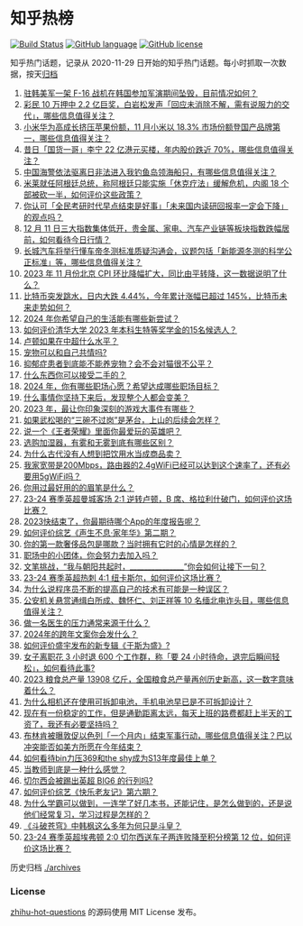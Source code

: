 # 知乎热榜
[![Build Status](https://github.com/ToWeLong/zhihu-hot-questions/workflows/CI/badge.svg)](https://github.com/ToWeLong/zhihu-hot-questions/actions)
[![GitHub language](https://img.shields.io/badge/language-golang-orange.svg)](https://golang.org/)
[![GitHub license](https://img.shields.io/github/license/ToWeLong/zhihu-hot-questions)](https://github.com/ToWeLong/zhihu-hot-questions/blob/main/LICENSE)

知乎热门话题，记录从 2020-11-29 日开始的知乎热门话题。每小时抓取一次数据，按天[归档](./archives)

<!-- BEGIN -->

1. [驻韩美军一架 F-16 战机在韩国参加军演期间坠毁，目前情况如何？](https://www.zhihu.com/question/634259120)
1. [彩民 10 万押中 2.2 亿巨奖，白岩松发声「回应未消除不解，需有说服力的交代」，哪些信息值得关注？](https://www.zhihu.com/question/634191208)
1. [小米华为高成长挤压苹果份额，11 月小米以 18.3% 市场份额登国产品牌第一，哪些信息值得关注？](https://www.zhihu.com/question/634271565)
1. [昔日「国货一哥」李宁 22 亿港元买楼，年内股价跌近 70%，哪些信息值得关注？](https://www.zhihu.com/question/634258749)
1. [中国海警依法驱离日非法进入我钓鱼岛领海船只，有哪些信息值得关注？](https://www.zhihu.com/question/634191620)
1. [米莱就任阿根廷总统，称阿根廷只能实施「休克疗法」缓解危机，内阁 18 个部被砍一半，如何评价这些政策？](https://www.zhihu.com/question/634266661)
1. [你认可「全民考研时代早点结束是好事」「未来国内读研回报率一定会下降」的观点吗？](https://www.zhihu.com/question/634164330)
1. [12 月 11 日三大指数集体低开，贵金属、家电、汽车产业链等板块指数跌幅居前，如何看待今日行情？](https://www.zhihu.com/question/634257948)
1. [长城汽车将举行懂车帝冬测标准质疑沟通会，议题包括「新能源冬测的科学公正标准」等，哪些信息值得关注？](https://www.zhihu.com/question/634279493)
1. [2023 年 11 月份北京 CPI 环比降幅扩大，同比由平转降，这一数据说明了什么？](https://www.zhihu.com/question/634261720)
1. [比特币突发跳水，日内大跌 4.44%，今年累计涨幅已超过 145%，比特币未来走势如何？](https://www.zhihu.com/question/634278279)
1. [2024 年你希望自己的生活能有哪些新尝试？](https://www.zhihu.com/question/634274028)
1. [如何评价清华大学 2023 年本科生特等奖学金的15名候选人？](https://www.zhihu.com/question/629753463)
1. [卢顿如果在中超什么水平？](https://www.zhihu.com/question/633532465)
1. [宠物可以和自己共情吗?](https://www.zhihu.com/question/584395327)
1. [抑郁症患者到底能不能养宠物？会不会对猫很不公平？](https://www.zhihu.com/question/629257561)
1. [什么东西你可以接受二手的？](https://www.zhihu.com/question/385369212)
1. [2024 年，你有哪些职场心愿？希望达成哪些职场目标？](https://www.zhihu.com/question/632472687)
1. [什么事情你坚持下来后，发现整个人都会变美？](https://www.zhihu.com/question/632642056)
1. [2023 年，最让你印象深刻的游戏大事件有哪些？](https://www.zhihu.com/question/633378774)
1. [如果武松喝的“三碗不过岗”是茅台，上山的后续会怎样？](https://www.zhihu.com/question/626747034)
1. [说一个《王者荣耀》里面你最爱玩的英雄吧？](https://www.zhihu.com/question/629108473)
1. [选购加湿器，有雾和无雾到底有哪些区别？](https://www.zhihu.com/question/630536286)
1. [为什么古代没有人想到把饮用水当成商品卖？](https://www.zhihu.com/question/633839825)
1. [我家宽带是200Mbps，路由器的2.4gWiFi已经可以达到这个速率了，还有必要用5gWiFi吗？](https://www.zhihu.com/question/633634837)
1. [你用过最好用的的眉笔是什么？](https://www.zhihu.com/question/337893013)
1. [23-24 赛季英超曼城客场 2:1 逆转卢顿，B 席、格拉利什破门，如何评价这场比赛？](https://www.zhihu.com/question/634217852)
1. [2023快结束了，你最期待哪个App的年度报告呢？](https://www.zhihu.com/question/634257842)
1. [如何评价综艺《声生不息·家年华》第二期？](https://www.zhihu.com/question/634059980)
1. [你的第一款奢侈品包是哪款？当时拥有它时的心情是怎样的？](https://www.zhihu.com/question/633733842)
1. [职场中的小团体，你会努力去加入吗？](https://www.zhihu.com/question/633737658)
1. [文笔挑战，“我与朝阳共起时，_______________”你会如何让接下一句？](https://www.zhihu.com/question/634259151)
1. [23-24 赛季英超热刺 4:1 纽卡斯尔，如何评价这场比赛？](https://www.zhihu.com/question/634226644)
1. [为什么说程序员不断的提高自己的技术有可能是一种误区？](https://www.zhihu.com/question/633845958)
1. [公安机关悬赏通缉白所成、魏怀仁、刘正祥等 10 名缅北电诈头目，哪些信息值得关注？](https://www.zhihu.com/question/634206606)
1. [做一名医生的压力通常来源于什么？](https://www.zhihu.com/question/633740560)
1. [2024年的跨年文案你会发什么？](https://www.zhihu.com/question/633830865)
1. [如何评价盛宇发布的新专辑《于斯为盛》?](https://www.zhihu.com/question/634110786)
1. [女子离职花 3 小时退 600 个工作群，称「要 24 小时待命，退完后瞬间轻松」，如何看待此事?](https://www.zhihu.com/question/634194746)
1. [2023 粮食总产量 13908 亿斤，全国粮食总产量再创历史新高，这一数字意味着什么？](https://www.zhihu.com/question/634263515)
1. [为什么相机还在使用可拆卸电池，手机电池早已是不可拆卸设计？](https://www.zhihu.com/question/633201206)
1. [现在有一份稳定的工作，但是通勤距离太远，每天上班的路费都赶上半天的工资了，我还有必要坚持吗？](https://www.zhihu.com/question/633619758)
1. [布林肯被曝敦促以色列「一个月内」结束军事行动，哪些信息值得关注？巴以冲突能否如美方所愿在今年结束？](https://www.zhihu.com/question/634201484)
1. [如何看待bin力压369和the shy成为S13年度最佳上单？](https://www.zhihu.com/question/634168206)
1. [当教师到底是一种什么感觉？](https://www.zhihu.com/question/324705910)
1. [切尔西会被踢出英超 BIG6 的行列吗?](https://www.zhihu.com/question/633996587)
1. [如何评价综艺《快乐老友记》第六期？](https://www.zhihu.com/question/633873417)
1. [为什么学霸可以做到，一连学了好几本书，还能记住，是怎么做到的，还是说他们经常复习，学习过程是怎样的？](https://www.zhihu.com/question/633878547)
1. [《斗破苍穹》中韩枫这么多年为何只是斗皇？](https://www.zhihu.com/question/632497612)
1. [23-24 赛季英超埃弗顿 2:0 切尔西送车子两连败降至积分榜第 12 位，如何评价这场比赛？](https://www.zhihu.com/question/634217844)

<!-- END -->

历史归档 [./archives](./archives)


### License
[zhihu-hot-questions](https://github.com/towelong/zhihu-hot-questions) 的源码使用 MIT License 发布。